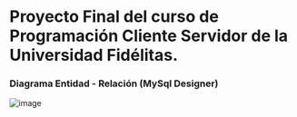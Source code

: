 # Proyecto Final del curso de Programación Cliente Servidor de la Universidad Fidélitas.

### Diagrama Entidad - Relación (MySql Designer)
![image](https://user-images.githubusercontent.com/26367496/110212526-551fb180-7e61-11eb-92c1-c7a585276a37.png)
